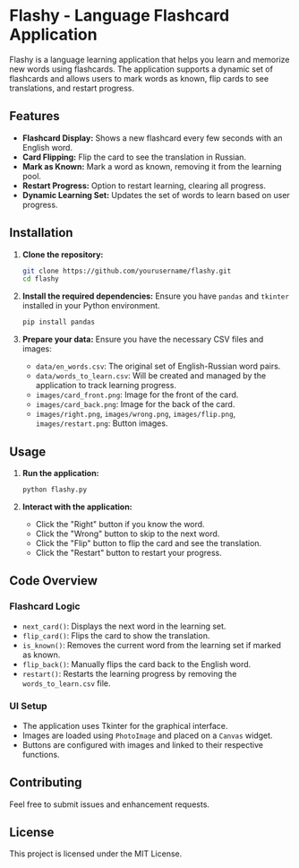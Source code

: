 # Flashy - Language Flashcard Application

Flashy is a language learning application that helps you learn and memorize new words using flashcards. The application supports a dynamic set of flashcards and allows users to mark words as known, flip cards to see translations, and restart progress.

## Features

- **Flashcard Display:** Shows a new flashcard every few seconds with an English word.
- **Card Flipping:** Flip the card to see the translation in Russian.
- **Mark as Known:** Mark a word as known, removing it from the learning pool.
- **Restart Progress:** Option to restart learning, clearing all progress.
- **Dynamic Learning Set:** Updates the set of words to learn based on user progress.

## Installation

1. **Clone the repository:**
    ```sh
    git clone https://github.com/yourusername/flashy.git
    cd flashy
    ```

2. **Install the required dependencies:**
    Ensure you have `pandas` and `tkinter` installed in your Python environment.
    ```sh
    pip install pandas
    ```

3. **Prepare your data:**
    Ensure you have the necessary CSV files and images:
    - `data/en_words.csv`: The original set of English-Russian word pairs.
    - `data/words_to_learn.csv`: Will be created and managed by the application to track learning progress.
    - `images/card_front.png`: Image for the front of the card.
    - `images/card_back.png`: Image for the back of the card.
    - `images/right.png`, `images/wrong.png`, `images/flip.png`, `images/restart.png`: Button images.

## Usage

1. **Run the application:**
    ```sh
    python flashy.py
    ```

2. **Interact with the application:**
    - Click the "Right" button if you know the word.
    - Click the "Wrong" button to skip to the next word.
    - Click the "Flip" button to flip the card and see the translation.
    - Click the "Restart" button to restart your progress.

## Code Overview

### Flashcard Logic
- `next_card()`: Displays the next word in the learning set.
- `flip_card()`: Flips the card to show the translation.
- `is_known()`: Removes the current word from the learning set if marked as known.
- `flip_back()`: Manually flips the card back to the English word.
- `restart()`: Restarts the learning progress by removing the `words_to_learn.csv` file.

### UI Setup
- The application uses Tkinter for the graphical interface.
- Images are loaded using `PhotoImage` and placed on a `Canvas` widget.
- Buttons are configured with images and linked to their respective functions.

## Contributing

Feel free to submit issues and enhancement requests.

## License

This project is licensed under the MIT License.
